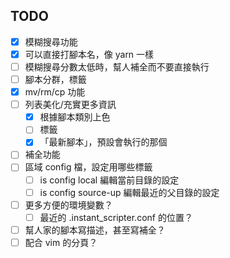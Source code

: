 
## TODO ##
- [x] 模糊搜尋功能
- [x] 可以直接打腳本名，像 yarn 一樣
- [ ] 模糊搜尋分數太低時，幫人補全而不要直接執行
- [ ] 腳本分群，標籤
- [x] mv/rm/cp 功能
- [ ] 列表美化/充實更多資訊
    - [x] 根據腳本類別上色
    - [ ] 標籤
    - [x] 「最新腳本」，預設會執行的那個
- [ ] 補全功能
- [ ] 區域 config 檔，設定用哪些標籤
    - [ ] is config local 編輯當前目錄的設定
    - [ ] is config source-up 編輯最近的父目錄的設定
- [ ] 更多方便的環境變數？
    - [ ] 最近的 .instant_scripter.conf 的位置？
- [ ] 幫人家的腳本寫描述，甚至寫補全？
- [ ] 配合 vim 的分頁？
